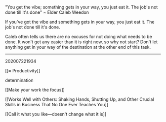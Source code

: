 "You get the vibe; something gets in your way, you just eat it. The job's not done till it's done"
~ Elder Caleb Weedon

If you've got the vibe and something gets in your way, you just eat it. The job's not done till it's done.

Caleb often tells us there are no excuses for not doing what needs to be done. It won't get any easier than it is right now, so why not start? Don't let anything get in your way of the destination at the other end of this task.

---
202007221934

[[≈ Productivity]]

determination

[[Make your work the focus]]

[[Works Well with Others: Shaking Hands, Shutting Up, and Other Crucial Skills in Business That No One Ever Teaches You]]

[[Call it what you like—doesn't change what it is]]